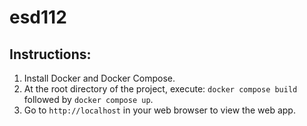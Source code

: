 # esd112

## Instructions:

1. Install Docker and Docker Compose.
2. At the root directory of the project, execute: `docker compose build` followed by `docker compose up`.
3. Go to `http://localhost` in your web browser to view the web app.
